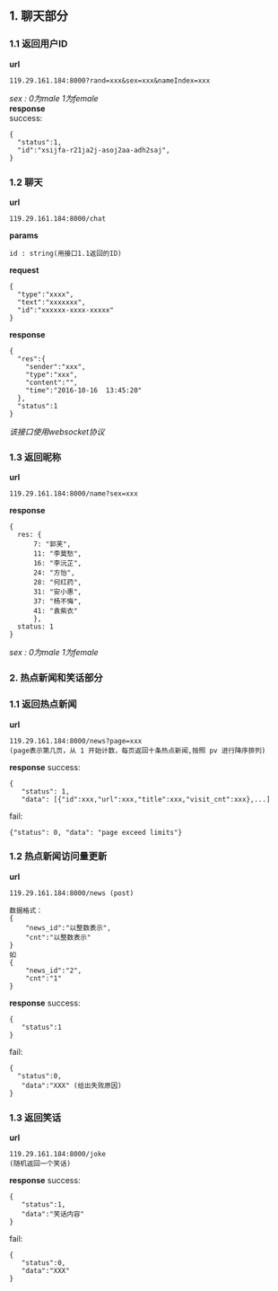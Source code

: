 ## 1. 聊天部分
### 1.1 返回用户ID
**url**
```
119.29.161.184:8000?rand=xxx&sex=xxx&nameIndex=xxx
```
*sex : 0为male 1为female*  
**response**  
success:
```
{
  "status":1,
  "id":"xsijfa-r21ja2j-asoj2aa-adh2saj",
}
```

### 1.2 聊天
**url**
```
119.29.161.184:8000/chat
```
**params**
```
id : string(用接口1.1返回的ID)
```
**request**
```
{
  "type":"xxxx",
  "text":"xxxxxxx",
  "id":"xxxxxx-xxxx-xxxxx"
}
```

**response**
```
{
  "res":{
    "sender":"xxx",
    "type":"xxx",
    "content":"",
    "time":"2016-10-16  13:45:20"
  },
  "status":1
}

```


*该接口使用websocket协议*


### 1.3 返回昵称
**url**
```
119.29.161.184:8000/name?sex=xxx
```
**response**
```
{
  res: {
      7: "郭芙",
      11: "李莫愁",
      16: "李沅芷",
      24: "方怡",
      28: "何红药",
      31: "安小惠",
      37: "杨不悔",
      41: "袁紫衣"
      },
  status: 1
}
```
*sex : 0为male 1为female*


### 2. 热点新闻和笑话部分
### 1.1 返回热点新闻
**url**
```
119.29.161.184:8000/news?page=xxx
(page表示第几页，从 1 开始计数，每页返回十条热点新闻,按照 pv 进行降序排列)
```

**response**
success:
```
{
   "status": 1,
   "data": [{"id":xxx,"url":xxx,"title":xxx,"visit_cnt":xxx},...]

```

fail:
```
{"status": 0, "data": "page exceed limits"}
```

### 1.2 热点新闻访问量更新
**url**
```
119.29.161.184:8000/news (post)

数据格式：
{
	"news_id":"以整数表示",
	"cnt":"以整数表示"
}
如
{
	"news_id":"2",
	"cnt":"1"
}
```

**response**
success:
```
{
   "status":1
}
```

fail:
```
{
  "status":0,
   "data":"XXX" (给出失败原因)
}
```
   

### 1.3 返回笑话
**url**
```
119.29.161.184:8000/joke
(随机返回一个笑话)
```

**response**
success:
```
{
   "status":1,
   "data":"笑话内容"
}
```
fail:
```
{
   "status":0,
   "data":"XXX"
}
```
